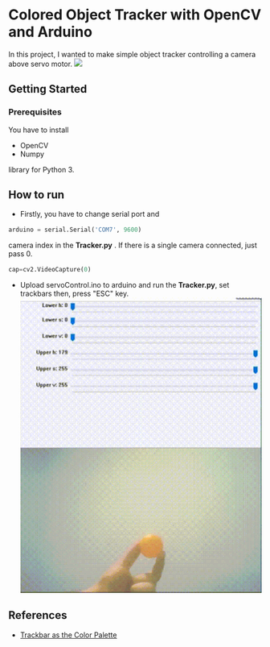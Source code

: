 # Colored Object Tracker with OpenCV and Arduino

In this project, I wanted to make simple object tracker controlling a camera above servo motor.
![](src/tracker.gif)

## Getting Started


### Prerequisites

You have to install
* OpenCV
* Numpy

library for Python 3.


## How to run
* Firstly, you have to change serial port and
```python
arduino = serial.Serial('COM7', 9600)
```
camera index in the **Tracker.py** .  If there is a single camera connected, just pass 0.
```python
cap=cv2.VideoCapture(0)
```
* Upload servoControl.ino to arduino and run the **Tracker.py**, set trackbars then, press "ESC" key.
![](src/hsv-trackbars.gif)


## References
* [Trackbar as the Color Palette](https://opencv-python-tutroals.readthedocs.io/en/latest/py_tutorials/py_gui/py_trackbar/py_trackbar.html)
